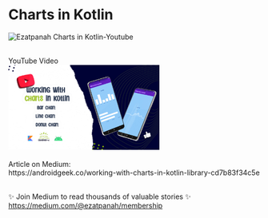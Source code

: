 # Charts in Kotlin 

<img alt="Ezatpanah  Charts in Kotlin-Youtube" src="https://emojipedia-us.s3.amazonaws.com/content/2020/04/05/yt.png" width="3%"></a>

<br>
YouTube Video 
<br> 
<a href="https://youtu.be/4ou5yRJtuKU" target="_blank"><img alt="Ezatpanah Charts in Kotlin-Youtube" src="screenshots/cover-chart.jpg" width="60%"></a>


<br> 
<br> 
Article on Medium:
<br>
https://androidgeek.co/working-with-charts-in-kotlin-library-cd7b83f34c5e
<br>
<br>

✨ Join Medium to read thousands of valuable stories ✨
<br>
https://medium.com/@ezatpanah/membership

